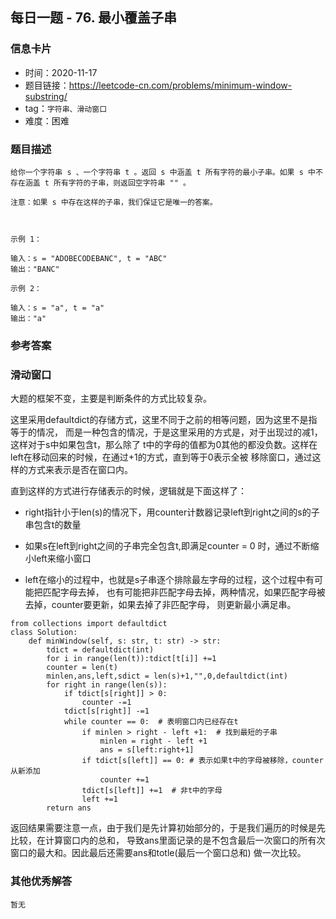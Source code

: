 ## 每日一题 - 76. 最小覆盖子串

### 信息卡片

- 时间：2020-11-17
- 题目链接：https://leetcode-cn.com/problems/minimum-window-substring/
- tag：`字符串、滑动窗口`
- 难度：困难


### 题目描述

```
给你一个字符串 s 、一个字符串 t 。返回 s 中涵盖 t 所有字符的最小子串。如果 s 中不存在涵盖 t 所有字符的子串，则返回空字符串 "" 。

注意：如果 s 中存在这样的子串，我们保证它是唯一的答案。

 

示例 1：

输入：s = "ADOBECODEBANC", t = "ABC"
输出："BANC"

示例 2：

输入：s = "a", t = "a"
输出："a"

```

### 参考答案

### 滑动窗口


大题的框架不变，主要是判断条件的方式比较复杂。

这里采用defaultdict的存储方式，这里不同于之前的相等问题，因为这里不是指等于的情况，
而是一种包含的情况，于是这里采用的方式是，对于出现过的减1，这样对于s中如果包含t，那么除了
t中的字母的值都为0其他的都没负数。这样在left在移动回来的时候，在通过+1的方式，直到等于0表示全被
移除窗口，通过这样的方式来表示是否在窗口内。

直到这样的方式进行存储表示的时候，逻辑就是下面这样了：

- right指针小于len(s)的情况下，用counter计数器记录left到right之间的s的子串包含t的数量

- 如果s在left到right之间的子串完全包含t,即满足counter = 0 时，通过不断缩小left来缩小窗口

- left在缩小的过程中，也就是s子串逐个排除最左字母的过程，这个过程中有可能把匹配字母去掉，
    也有可能把非匹配字母去掉，两种情况，如果匹配字母被去掉，counter要更新，如果去掉了非匹配字母，
	则更新最小满足串。



```
from collections import defaultdict
class Solution:
    def minWindow(self, s: str, t: str) -> str:
        tdict = defaultdict(int)
        for i in range(len(t)):tdict[t[i]] +=1
        counter = len(t)
        minlen,ans,left,sdict = len(s)+1,"",0,defaultdict(int)
        for right in range(len(s)):
            if tdict[s[right]] > 0:
                counter -=1
            tdict[s[right]] -=1
            while counter == 0:  # 表明窗口内已经存在t
                if minlen > right - left +1:  # 找到最短的子串
                    minlen = right - left +1
                    ans = s[left:right+1]
                if tdict[s[left]] == 0: # 表示如果t中的字母被移除，counter从新添加
                    counter +=1
                tdict[s[left]] +=1  # 非t中的字母
                left +=1
        return ans
```

返回结果需要注意一点，由于我们是先计算初始部分的，于是我们遍历的时候是先比较，在计算窗口内的总和，
导致ans里面记录的是不包含最后一次窗口的所有次窗口的最大和。因此最后还需要ans和totle(最后一个窗口总和)
做一次比较。


### 其他优秀解答

```
暂无
```
 
